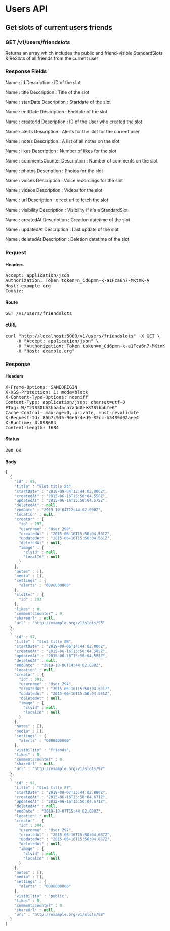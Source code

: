 # Users API

## Get slots of current users friends

### GET /v1/users/friendslots

Returns an array which includes the public and friend-visible StandardSlots &amp; ReSlots of all friends from the current user

### Response Fields

Name : id
Description : ID of the slot

Name : title
Description : Title of the slot

Name : startDate
Description : Startdate of the slot

Name : endDate
Description : Enddate of the slot

Name : creatorId
Description : ID of the User who created the slot

Name : alerts
Description : Alerts for the slot for the current user

Name : notes
Description : A list of all notes on the slot

Name : likes
Description : Number of likes for the slot

Name : commentsCounter
Description : Number of comments on the slot

Name : photos
Description : Photos for the slot

Name : voices
Description : Voice recordings for the slot

Name : videos
Description : Videos for the slot

Name : url
Description : direct url to fetch the slot

Name : visibility
Description : Visibility if it&#39;s a StandardSlot

Name : createdAt
Description : Creation datetime of the slot

Name : updatedAt
Description : Last update of the slot

Name : deletedAt
Description : Deletion datetime of the slot

### Request

#### Headers

<pre>Accept: application/json
Authorization: Token token=n_Cd6pmn-k-a1Fca6n7-MKtnK-A
Host: example.org
Cookie: </pre>

#### Route

<pre>GET /v1/users/friendslots</pre>

#### cURL

<pre class="request">curl &quot;http://localhost:5000/v1/users/friendslots&quot; -X GET \
	-H &quot;Accept: application/json&quot; \
	-H &quot;Authorization: Token token=n_Cd6pmn-k-a1Fca6n7-MKtnK-A&quot; \
	-H &quot;Host: example.org&quot;</pre>

### Response

#### Headers

<pre>X-Frame-Options: SAMEORIGIN
X-XSS-Protection: 1; mode=block
X-Content-Type-Options: nosniff
Content-Type: application/json; charset=utf-8
ETag: W/&quot;21830b63bba4aca7a4d0ee8787babfe6&quot;
Cache-Control: max-age=0, private, must-revalidate
X-Request-Id: 85b7c945-96e5-4ed9-82cc-b5439d02aee4
X-Runtime: 0.098684
Content-Length: 1684</pre>

#### Status

<pre>200 OK</pre>

#### Body

```javascript
[
  {
    "id" : 95,
    "title" : "Slot title 84",
    "startDate" : "2019-09-04T12:44:02.000Z",
    "createdAt" : "2015-06-16T15:50:04.558Z",
    "updatedAt" : "2015-06-16T15:50:04.575Z",
    "deletedAt" : null,
    "endDate" : "2019-10-04T12:44:02.000Z",
    "location" : null,
    "creator" : {
      "id" : 297,
      "username" : "User 290",
      "createdAt" : "2015-06-16T15:50:04.561Z",
      "updatedAt" : "2015-06-16T15:50:04.561Z",
      "deletedAt" : null,
      "image" : {
        "clyid" : null,
        "localId" : null
      }
    },
    "notes" : [],
    "media" : [],
    "settings" : {
      "alerts" : "0000000000"
    },
    "slotter" : {
      "id" : 293
    },
    "likes" : 0,
    "commentsCounter" : 0,
    "shareUrl" : null,
    "url" : "http://example.org/v1/slots/95"
  },
  {
    "id" : 97,
    "title" : "Slot title 86",
    "startDate" : "2019-09-06T14:44:02.000Z",
    "createdAt" : "2015-06-16T15:50:04.585Z",
    "updatedAt" : "2015-06-16T15:50:04.585Z",
    "deletedAt" : null,
    "endDate" : "2019-10-06T14:44:02.000Z",
    "location" : null,
    "creator" : {
      "id" : 301,
      "username" : "User 294",
      "createdAt" : "2015-06-16T15:50:04.581Z",
      "updatedAt" : "2015-06-16T15:50:04.581Z",
      "deletedAt" : null,
      "image" : {
        "clyid" : null,
        "localId" : null
      }
    },
    "notes" : [],
    "media" : [],
    "settings" : {
      "alerts" : "0000000000"
    },
    "visibility" : "friends",
    "likes" : 0,
    "commentsCounter" : 0,
    "shareUrl" : null,
    "url" : "http://example.org/v1/slots/97"
  },
  {
    "id" : 98,
    "title" : "Slot title 87",
    "startDate" : "2019-09-07T15:44:02.000Z",
    "createdAt" : "2015-06-16T15:50:04.671Z",
    "updatedAt" : "2015-06-16T15:50:04.671Z",
    "deletedAt" : null,
    "endDate" : "2019-10-07T15:44:02.000Z",
    "location" : null,
    "creator" : {
      "id" : 304,
      "username" : "User 297",
      "createdAt" : "2015-06-16T15:50:04.667Z",
      "updatedAt" : "2015-06-16T15:50:04.667Z",
      "deletedAt" : null,
      "image" : {
        "clyid" : null,
        "localId" : null
      }
    },
    "notes" : [],
    "media" : [],
    "settings" : {
      "alerts" : "0000000000"
    },
    "visibility" : "public",
    "likes" : 0,
    "commentsCounter" : 0,
    "shareUrl" : null,
    "url" : "http://example.org/v1/slots/98"
  }
]
```
